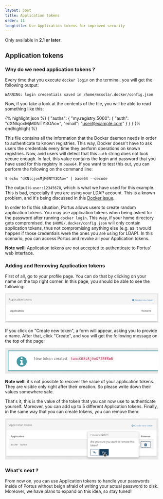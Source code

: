 ```yaml
---
layout: post
title: Application tokens
order: 11
longtitle: Use Application tokens for improved security
---
```


<div class="alert alert-info">
  Only available in <strong>2.1 or later</strong>.
</div>

## Application tokens

### Why do we need application tokens ?

Every time that you execute `docker login` on the terminal, you will get the
following output:

    WARNING: login credentials saved in /home/mssola/.docker/config.json

Now, if you take a look at the contents of the file, you will be able to read
something like this:

{% highlight json %}
{
  "auths": {
    "my.registry:5000": {
      "auth": "dXNlcjoxMjM0NTY3OAo=",
      "email": "user@example.com"
    }
  }
}
{% endhighlight %}

This file contains all the information that the Docker daemon needs in order to
authenticate to known registries. This way, Docker doesn't have to ask users
the credentials every time they perform operations on known registries. Now,
avid users will detect that this `auth` string does not look secure enough. In
fact, this value contains the login and password that you have used for this
registry in `base64`. If you want to test this out, you can perform the
following on the command line:

    $ echo "dXNlcjoxMjM0NTY3OAo=" | base64 --decode

The output is `user:12345678`, which is what we have used for this example.
This is bad, especially if you are using your LDAP account. This is a known
problem, and it's being discussed in this
[Docker issue](https://github.com/docker/docker/issues/10318).

In order to fix this situation, Portus allows users to create random
application tokens. You may use application tokens when being asked for the
password after running `docker login`. This way, if your home directory gets
compromised, the `$HOME/.docker/config.json` will only contain application
tokens, thus not compromising anything else (e.g. as it would happen if those
credentials were the ones you are using for LDAP). In this scenario, you can
access Portus and revoke all your Application tokens.

<div class="alert alert-info">
  <strong>Note well</strong>:
  Application tokens are not accepted to authenticate to Portus' web interface.
</div>

### Adding and Removing Application tokens

First of all, go to your profile page. You can do that by clicking on your name
on the top right corner. In this page, you should be able to see the following:

![Application Token container](/build/images/docs/application-tokens.png)

If you click on "Create new token", a form will appear, asking you to provide a
name. After that, click "Create", and you will get the following message on the
top of the page:

![Token create](/build/images/docs/token-created.png)

<div class="alert alert-info">
  <strong>Note well</strong>:
  it's not possible to recover the value of your application tokens. They are
  visible only right after their creation. So please write down their values
  somewhere safe.
</div>

That's it, this is the value of the token that you can now use to authenticate
yourself. Moreover, you can add up to 5 different Application tokens. Finally,
in the same way that you can create tokens, you can remove them:

![Remove token](/build/images/docs/remove-token.png)

### What's next ?

From now on, you can use Application tokens to handle your passwords inside of
Portus without beign afraid of writing your actual password to disk. Moreover,
we have plans to expand on this idea, so stay tuned!
